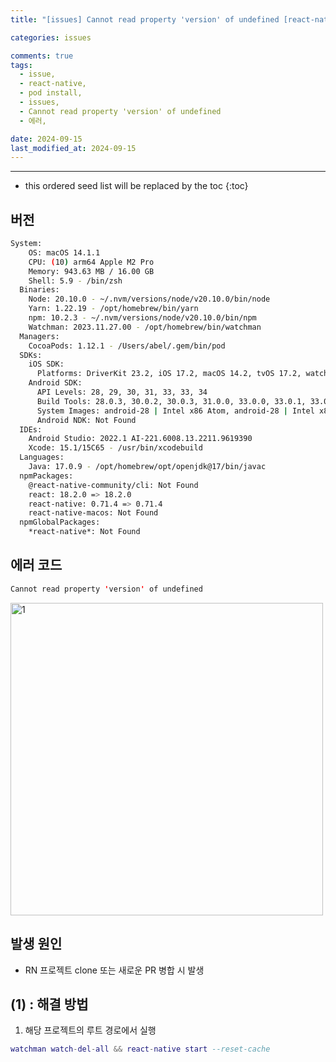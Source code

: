 ```yaml
---
title: "[issues] Cannot read property 'version' of undefined [react-native]"

categories: issues

comments: true
tags:
  - issue,
  - react-native,
  - pod install,
  - issues,
  - Cannot read property 'version' of undefined
  - 에러,

date: 2024-09-15
last_modified_at: 2024-09-15
---
```


---

<!-- prettier-ignore -->
* this ordered seed list will be replaced by the toc 
{:toc}

## 버전

```bash
System:
    OS: macOS 14.1.1
    CPU: (10) arm64 Apple M2 Pro
    Memory: 943.63 MB / 16.00 GB
    Shell: 5.9 - /bin/zsh
  Binaries:
    Node: 20.10.0 - ~/.nvm/versions/node/v20.10.0/bin/node
    Yarn: 1.22.19 - /opt/homebrew/bin/yarn
    npm: 10.2.3 - ~/.nvm/versions/node/v20.10.0/bin/npm
    Watchman: 2023.11.27.00 - /opt/homebrew/bin/watchman
  Managers:
    CocoaPods: 1.12.1 - /Users/abel/.gem/bin/pod
  SDKs:
    iOS SDK:
      Platforms: DriverKit 23.2, iOS 17.2, macOS 14.2, tvOS 17.2, watchOS 10.2
    Android SDK:
      API Levels: 28, 29, 30, 31, 33, 33, 34
      Build Tools: 28.0.3, 30.0.2, 30.0.3, 31.0.0, 33.0.0, 33.0.1, 33.0.2, 34.0.0
      System Images: android-28 | Intel x86 Atom, android-28 | Intel x86_64 Atom, android-29 | Intel x86 Atom, android-29 | Intel x86_64 Atom, android-30 | Intel x86_64 Atom, android-30 | Google APIs Intel x86 Atom, android-30 | Google APIs Intel x86_64 Atom, android-31 | Intel x86_64 Atom, android-31 | Google APIs Intel x86_64 Atom, android-33-ext5 | Google Play Intel x86_64 Atom, android-33 | Google APIs ARM 64 v8a, android-33 | Google APIs Intel x86_64 Atom, android-34 | Google APIs ARM 64 v8a, android-34 | Google APIs Intel x86_64 Atom, android-34 | Google Play ARM 64 v8a
      Android NDK: Not Found
  IDEs:
    Android Studio: 2022.1 AI-221.6008.13.2211.9619390
    Xcode: 15.1/15C65 - /usr/bin/xcodebuild
  Languages:
    Java: 17.0.9 - /opt/homebrew/opt/openjdk@17/bin/javac
  npmPackages:
    @react-native-community/cli: Not Found
    react: 18.2.0 => 18.2.0
    react-native: 0.71.4 => 0.71.4
    react-native-macos: Not Found
  npmGlobalPackages:
    *react-native*: Not Found
```

## 에러 코드

```swift
Cannot read property 'version' of undefined
```

<img width="500" alt="1" src="https://github.com/kdn0325/kdn0325.github.io/assets/91298955/e18d5d3c-97a6-4a8e-a806-5650fb2f059c">

## 발생 원인

- RN 프로젝트 clone 또는 새로운 PR 병합 시 발생

## (1) : 해결 방법

1. 해당 프로젝트의 루트 경로에서 실행

```lua
watchman watch-del-all && react-native start --reset-cache
```

